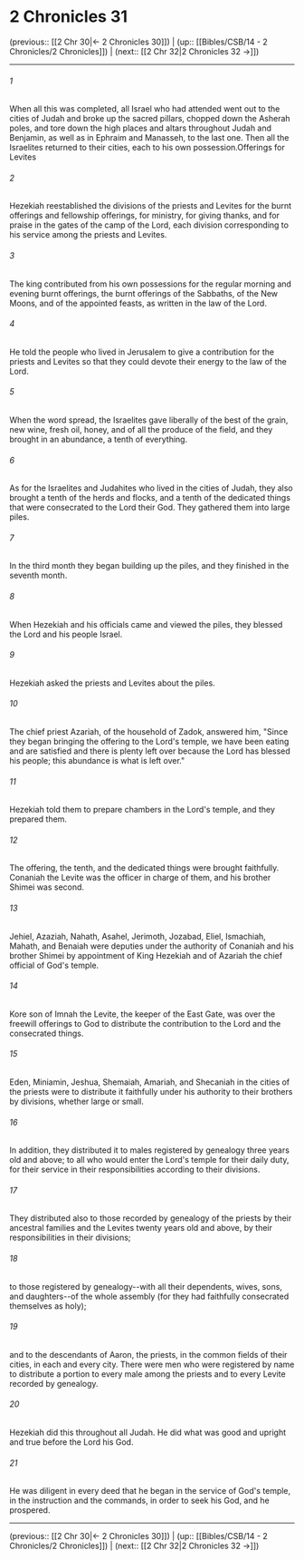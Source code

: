 # 2 Chronicles 31

(previous:: [[2 Chr 30|← 2 Chronicles 30]]) | (up:: [[Bibles/CSB/14 - 2 Chronicles/2 Chronicles]]) | (next:: [[2 Chr 32|2 Chronicles 32 →]])

***


###### 1 
When all this was completed, all Israel who had attended went out to the cities of Judah and broke up the sacred pillars, chopped down the Asherah poles, and tore down the high places and altars throughout Judah and Benjamin, as well as in Ephraim and Manasseh, to the last one. Then all the Israelites returned to their cities, each to his own possession.Offerings for Levites 

###### 2 
Hezekiah reestablished the divisions of the priests and Levites for the burnt offerings and fellowship offerings, for ministry, for giving thanks, and for praise in the gates of the camp of the Lord, each division corresponding to his service among the priests and Levites. 

###### 3 
The king contributed from his own possessions for the regular morning and evening burnt offerings, the burnt offerings of the Sabbaths, of the New Moons, and of the appointed feasts, as written in the law of the Lord. 

###### 4 
He told the people who lived in Jerusalem to give a contribution for the priests and Levites so that they could devote their energy to the law of the Lord. 

###### 5 
When the word spread, the Israelites gave liberally of the best of the grain, new wine, fresh oil, honey, and of all the produce of the field, and they brought in an abundance, a tenth of everything. 

###### 6 
As for the Israelites and Judahites who lived in the cities of Judah, they also brought a tenth of the herds and flocks, and a tenth of the dedicated things that were consecrated to the Lord their God. They gathered them into large piles. 

###### 7 
In the third month they began building up the piles, and they finished in the seventh month. 

###### 8 
When Hezekiah and his officials came and viewed the piles, they blessed the Lord and his people Israel. 

###### 9 
Hezekiah asked the priests and Levites about the piles. 

###### 10 
The chief priest Azariah, of the household of Zadok, answered him, "Since they began bringing the offering to the Lord's temple, we have been eating and are satisfied and there is plenty left over because the Lord has blessed his people; this abundance is what is left over." 

###### 11 
Hezekiah told them to prepare chambers in the Lord's temple, and they prepared them. 

###### 12 
The offering, the tenth, and the dedicated things were brought faithfully. Conaniah the Levite was the officer in charge of them, and his brother Shimei was second. 

###### 13 
Jehiel, Azaziah, Nahath, Asahel, Jerimoth, Jozabad, Eliel, Ismachiah, Mahath, and Benaiah were deputies under the authority of Conaniah and his brother Shimei by appointment of King Hezekiah and of Azariah the chief official of God's temple. 

###### 14 
Kore son of Imnah the Levite, the keeper of the East Gate, was over the freewill offerings to God to distribute the contribution to the Lord and the consecrated things. 

###### 15 
Eden, Miniamin, Jeshua, Shemaiah, Amariah, and Shecaniah in the cities of the priests were to distribute it faithfully under his authority to their brothers by divisions, whether large or small. 

###### 16 
In addition, they distributed it to males registered by genealogy three years old and above; to all who would enter the Lord's temple for their daily duty, for their service in their responsibilities according to their divisions. 

###### 17 
They distributed also to those recorded by genealogy of the priests by their ancestral families and the Levites twenty years old and above, by their responsibilities in their divisions; 

###### 18 
to those registered by genealogy--with all their dependents, wives, sons, and daughters--of the whole assembly (for they had faithfully consecrated themselves as holy); 

###### 19 
and to the descendants of Aaron, the priests, in the common fields of their cities, in each and every city. There were men who were registered by name to distribute a portion to every male among the priests and to every Levite recorded by genealogy. 

###### 20 
Hezekiah did this throughout all Judah. He did what was good and upright and true before the Lord his God. 

###### 21 
He was diligent in every deed that he began in the service of God's temple, in the instruction and the commands, in order to seek his God, and he prospered.

***

(previous:: [[2 Chr 30|← 2 Chronicles 30]]) | (up:: [[Bibles/CSB/14 - 2 Chronicles/2 Chronicles]]) | (next:: [[2 Chr 32|2 Chronicles 32 →]])
